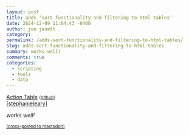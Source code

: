 ```yaml
---
layout: post
title: adds ‘sort functionality and filtering to html tables’
date: 2024-12-09 11:04:43 -0400
author: joe jenett
category: 
permalink: /adds-sort-functionality-and-filtering-to-html-tables/
slug: adds-sort-functionality-and-filtering-to-html-tables
summary: works well!
comments: true
categories:
  - scripting
  - tools
  - data
---
```

<a title="Action Table: HTML Web Component" href="https://colinaut.github.io/action-table/">Action Table</a> <small>(<a href="https://github.com/colinaut/action-table">github</a>)</small><br>[<a title="source" href="https://pinboard.in/u:stephanieleary">stephanieleary</a>]

<em>works well!</em>

<a href="https://brid.gy/publish/mastodon"><small>(cross-posted to mastodon)</small></a>